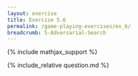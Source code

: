 ```yaml
---
layout: exercise
title: Exercise 5.6
permalink: /game-playing-exercises/ex_6/
breadcrumb: 5-Adversarial-Search
---
```


{% include mathjax_support %}

<div><i class="arrow-up loader" data-chapter="game-playing-exercises" data-exercise="ex_6" data-rating="0"></i></div>
{% include_relative question.md %}
